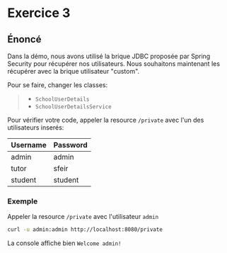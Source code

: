 # Exercice 3

## Énoncé
Dans la démo, nous avons utilisé la brique JDBC proposée par Spring Security pour récupérer nos utilisateurs.
Nous souhaitons maintenant les récupérer avec la brique utilisateur "custom".

Pour se faire, changer les classes:
>- `SchoolUserDetails`
>- `SchoolUserDetailsService`

Pour vérifier votre code, appeler la resource `/private` avec l'un des utilisateurs inserés:

|Username  |Password  |
|----------|----------|
|admin     |admin     |
|tutor     |sfeir     |
|student   |student   |

### Exemple
Appeler la resource `/private` avec l'utilisateur `admin`
```bash
curl -u admin:admin http://localhost:8080/private
```
La console affiche bien `Welcome admin!`
